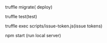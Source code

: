 truffle migrate( deploy)

truffle test(test)

truffle exec scripts/issue-token.js(issue tokens)

npm start (run local server)